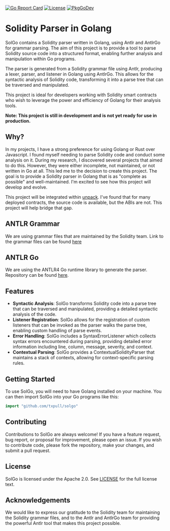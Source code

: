 [![Go Report Card](https://goreportcard.com/badge/github.com/txpull/solgo)](https://goreportcard.com/report/github.com/txpull/solgo)
[![License](https://img.shields.io/badge/License-Apache_2.0-blue.svg)](https://opensource.org/licenses/Apache-2.0)
[![PkgGoDev](https://pkg.go.dev/badge/github.com/txpull/solgo)](https://pkg.go.dev/github.com/txpull/solgo)

# Solidity Parser in Golang

SolGo contains a Solidity parser written in Golang, using Antlr and AntlrGo for grammar parsing. The aim of this project is to provide a tool to parse Solidity source code into a structured format, enabling further analysis and manipulation within Go programs.

The parser is generated from a Solidity grammar file using Antlr, producing a lexer, parser, and listener in Golang using AntlrGo. This allows for the syntactic analysis of Solidity code, transforming it into a parse tree that can be traversed and manipulated.

This project is ideal for developers working with Solidity smart contracts who wish to leverage the power and efficiency of Golang for their analysis tools.

**Note: This project is still in development and is not yet ready for use in production.**

## Why?

In my projects, I have a strong preference for using Golang or Rust over Javascript. I found myself needing to parse Solidity code and conduct some analysis on it. During my research, I discovered several projects that aimed to do this. However, they were either incomplete, not maintained, or not written in Go at all. This led me to the decision to create this project. The goal is to provide a Solidity parser in Golang that is as "complete as possible" and well-maintained. I'm excited to see how this project will develop and evolve.

This project will be integrated within [unpack](https://github.com/txpull/unpack). I've found that for many deployed contracts, the source code is available, but the ABIs are not. This project will help bridge that gap.

## ANTLR Grammar

We are using grammar files that are maintained by the Solidity team.
Link to the grammar files can be found [here](https://github.com/ethereum/solidity/tree/develop/docs/grammar)

## ANTLR Go

We are using the ANTLR4 Go runtime library to generate the parser. Repository can be found [here](https://github.com/antlr4-go/antlr).


## Features

- **Syntactic Analysis**: SolGo transforms Solidity code into a parse tree that can be traversed and manipulated, providing a detailed syntactic analysis of the code.
- **Listener Registration**: SolGo allows for the registration of custom listeners that can be invoked as the parser walks the parse tree, enabling custom handling of parse events.
- **Error Handling**: SolGo includes a SyntaxErrorListener which collects syntax errors encountered during parsing, providing detailed error information including line, column, message, severity, and context.
- **Contextual Parsing**: SolGo provides a ContextualSolidityParser that maintains a stack of contexts, allowing for context-specific parsing rules.

## Getting Started

To use SolGo, you will need to have Golang installed on your machine. You can then import SolGo into your Go programs like this:

```go
import "github.com/txpull/solgo"
```


## Contributing

Contributions to SolGo are always welcome! If you have a feature request, bug report, or proposal for improvement, please open an issue. If you wish to contribute code, please fork the repository, make your changes, and submit a pull request.


## License

SolGo is licensed under the Apache 2.0. See [LICENSE](LICENSE) for the full license text.


## Acknowledgements

We would like to express our gratitude to the Solidity team for maintaining the Solidity grammar files, and to the Antlr and AntlrGo team for providing the powerful Antlr tool that makes this project possible.